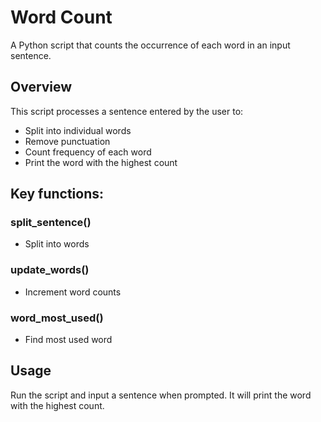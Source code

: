 # Word Count
A Python script that counts the occurrence of each word in an input sentence.

## Overview
This script processes a sentence entered by the user to:

- Split into individual words
- Remove punctuation
- Count frequency of each word
- Print the word with the highest count

## Key functions:

### split_sentence() 
- Split into words

### update_words() 
- Increment word counts

### word_most_used() 
- Find most used word

## Usage
Run the script and input a sentence when prompted.
It will print the word with the highest count.
